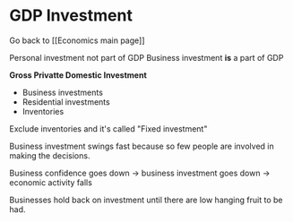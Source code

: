 # GDP Investment
Go back to [[Economics main page]]

Personal investment not part of GDP
Business investment **is** a part of GDP

**Gross Privatte Domestic Investment**
- Business investments
- Residential investments
- Inventories

Exclude inventories and it's called "Fixed investment"

Business investment swings fast because so few people are involved in making the decisions. 

Business confidence goes down -> business investment goes down -> economic activity falls

Businesses hold back on investment until there are low hanging fruit to be had.
